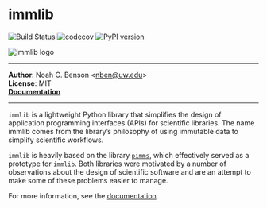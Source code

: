# immlib

![Build Status](https://github.com/noahbenson/immlib/actions/workflows/tests.yml/badge.svg)
[![codecov](https://codecov.io/gh/noahbenson/immlib/graph/badge.svg?token=8KO3K6DUX4)](https://codecov.io/gh/noahbenson/immlib)
[![PyPI version](https://badge.fury.io/py/immlib.svg)](https://badge.fury.io/py/immlib)

![immlib logo](https://noahbenson.github.io/immlib/_static/logo.svg "immlib")

---

**Author**: Noah C. Benson &lt;[nben@uw.edu](mailto:nben@uw.edu)&gt;  
**License**: MIT  
**[Documentation](https://noahbenson.github.io/immlib)**

---

`immlib` is a lightweight Python library that simplifies the design of
application programming interfaces (APIs) for scientific libraries. The name
immlib comes from the library’s philosophy of using immutable data to simplify
scientific workflows.

`immlib` is heavily based on the library
[`pimms`](https://github.com/noahbenson/pimms), which effectively served as a
prototype for `immlib`. Both libraries were motivated by a number of observations
about the design of scientific software and are an attempt to make some of these
problems easier to manage.

For more information, see the [documentation](https://noahbenson.github.io/immlib).
